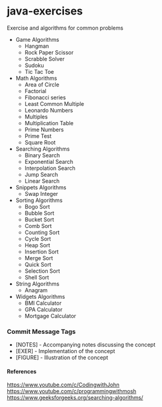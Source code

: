 # java-exercises
Exercise and algorithms for common problems


* Game Algorithms
  * Hangman
  * Rock Paper Scissor
  * Scrabble Solver
  * Sudoku  
  * Tic Tac Toe
* Math Algorithms
  * Area of Circle
  * Factorial
  * Fibonacci series
  * Least Common Multiple
  * Leonardo Numbers
  * Multiples
  * Multiplication Table
  * Prime Numbers
  * Prime Test
  * Square Root
* Searching Algorithms
  * Binary Search
  * Exponential Search
  * Interpolation Search
  * Jump Search
  * Linear Search
* Snippets Algorithms
  * Swap Integer
* Sorting Algorithms
  * Bogo Sort
  * Bubble Sort
  * Bucket Sort
  * Comb Sort
  * Counting Sort
  * Cycle Sort
  * Heap Sort
  * Insertion Sort
  * Merge Sort
  * Quick Sort
  * Selection Sort
  * Shell Sort
* String Algorithms
  * Anagram
* Widgets Algorithms
  * BMI Calculator
  * GPA Calculator
  * Mortgage Calculator


### Commit Message Tags
* [NOTES] - Accompanying notes discussing the concept
* [EXER] - Implementation of the concept
* [FIGURE] - Illustration of the concept

#### References
https://www.youtube.com/c/CodingwithJohn
https://www.youtube.com/c/programmingwithmosh
https://www.geeksforgeeks.org/searching-algorithms/
